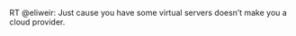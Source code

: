 <!--
id: 749052256
link: http://kevinisom.info/post/749052256/rt-eliweir-just-cause-you-have-some-virtual
slug: rt-eliweir-just-cause-you-have-some-virtual
date: Tue Jun 29 2010 21:26:57 GMT+1200 (NZST)
raw: {"blog_name":"kevinisom","id":749052256,"post_url":"http://kevinisom.info/post/749052256/rt-eliweir-just-cause-you-have-some-virtual","slug":"rt-eliweir-just-cause-you-have-some-virtual","type":"text","date":"2010-06-29 09:26:57 GMT","timestamp":1277803617,"state":"published","format":"html","reblog_key":"2RD1irM4","tags":[],"short_url":"http://tmblr.co/Zw68YyifQ5W","highlighted":[],"feed_item":"http://twitter.com/kev_nz/statuses/17302622819","from_feed_id":"650289","note_count":0,"title":null,"body":"<p>RT @eliweir: Just cause you have some virtual servers doesn&#8217;t make you a cloud provider.</p>"}
publish: 2010-06-029
tags: 
title: null
-->


RT @eliweir: Just cause you have some virtual servers doesn’t make you a
cloud provider.


